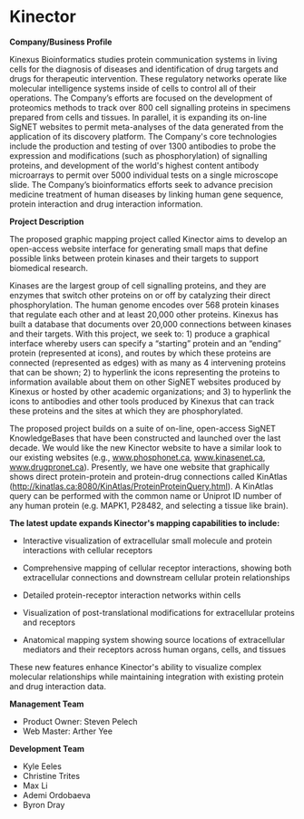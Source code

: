 # Kinector

<b>Company/Business Profile</b>

Kinexus Bioinformatics studies protein communication systems in living cells for the diagnosis of diseases and identification of drug targets and drugs for therapeutic intervention. These regulatory networks operate like molecular intelligence systems inside of cells to control all of their operations. The Company’s efforts are focused on the development of proteomics methods to track over 800 cell signalling proteins in specimens prepared from cells and tissues. In parallel, it is expanding its on-line SigNET websites to permit meta-analyses of the data generated from the application of its discovery platform. The Company's core technologies include the production and testing of over 1300 antibodies to probe the expression and modifications (such as phosphorylation) of signalling proteins, and development of the world's highest content antibody microarrays to permit over 5000 individual tests on a single microscope slide. The Company’s bioinformatics efforts seek to advance precision medicine treatment of human diseases by linking human gene sequence, protein interaction and drug interaction information.

<b>Project Description</b>

The proposed graphic mapping project called Kinector aims to develop an open-access website interface for generating small maps that define possible links between protein kinases and their targets to support biomedical research.

Kinases are the largest group of cell signalling proteins, and they are enzymes that switch other proteins on or off by catalyzing their direct phosphorylation. The human genome encodes over 568 protein kinases that regulate each other and at least 20,000 other proteins. Kinexus has built a database that documents over 20,000 connections between kinases and their targets. With this project, we seek to: 1) produce a graphical interface whereby users can specify a “starting” protein and an “ending” protein (represented at icons), and routes by which these proteins are connected (represented as edges) with as many as 4 intervening proteins that can be shown; 2) to hyperlink the icons representing the proteins to information available about them on other SigNET websites produced by Kinexus or hosted by other academic organizations; and 3) to hyperlink the icons to antibodies and other tools produced by Kinexus that can track these proteins and the sites at which they are phosphorylated.

The proposed project builds on a suite of on-line, open-access SigNET KnowledgeBases that have been constructed and launched over the last decade. We would like the new Kinector website to have a similar look to our existing websites (e.g., www.phosphonet.ca, www.kinasenet.ca, www.drugpronet.ca). Presently, we have one website that graphically shows direct protein-protein and protein-drug connections called KinAtlas (http://kinatlas.ca:8080/KinAtlas/ProteinProteinQuery.html). A KinAtlas query can be performed with the common name or Uniprot ID number of any human protein (e.g. MAPK1, P28482, and selecting a tissue like brain).

<b>The latest update expands Kinector's mapping capabilities to include:</b>

- Interactive visualization of extracellular small molecule and protein interactions with cellular receptors

- Comprehensive mapping of cellular receptor interactions, showing both extracellular connections and downstream cellular protein relationships

- Detailed protein-receptor interaction networks within cells

- Visualization of post-translational modifications for extracellular proteins and receptors

- Anatomical mapping system showing source locations of extracellular mediators and their receptors across human organs, cells, and tissues

These new features enhance Kinector's ability to visualize complex molecular relationships while maintaining integration with existing protein and drug interaction data.

<b> Management Team </b>

<ul>
  <li>Product Owner: Steven Pelech</li>
  <li>Web Master: Arther Yee</li>
</ul>

<b> Development Team</b>

<ul>
    <li>Kyle Eeles</li>    
    <li>Christine Trites</li>
    <li>Max Li</li>
    <li>Ademi Ordobaeva</li>
    <li>Byron Dray</li>

</ul>
